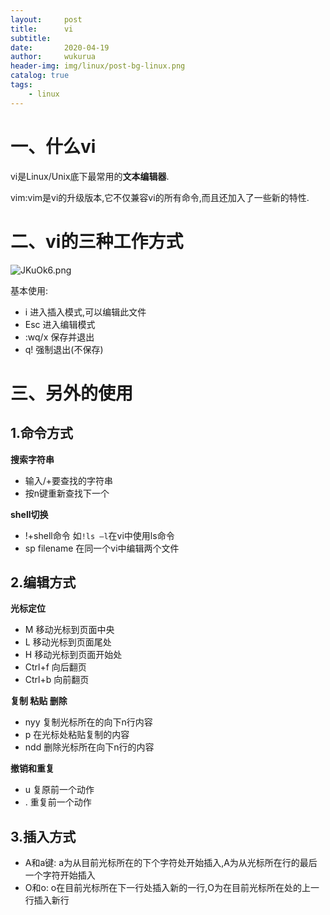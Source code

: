 ```yaml
---
layout:     post
title:      vi
subtitle:   
date:       2020-04-19
author:     wukurua
header-img: img/linux/post-bg-linux.png
catalog: true
tags:
    - linux
---
```


# 一、什么vi #
vi是Linux/Unix底下最常用的**文本编辑器**.

vim:vim是vi的升级版本,它不仅兼容vi的所有命令,而且还加入了一些新的特性.

# 二、vi的三种工作方式 #

![JKuOk6.png](https://s1.ax1x.com/2020/04/19/JKuOk6.png)

基本使用:

- i 进入插入模式,可以编辑此文件
- Esc 进入编辑模式
- :wq/x 保存并退出
- q! 强制退出(不保存)

# 三、另外的使用 #
## 1.命令方式 ##
**搜索字符串**

- 输入/+要查找的字符串
- 按n键重新查找下一个

**shell切换**

- !+shell命令 如`!ls –l`在vi中使用ls命令
- sp filename 在同一个vi中编辑两个文件

## 2.编辑方式 ##
**光标定位**

- M 移动光标到页面中央
- L 移动光标到页面尾处
- H 移动光标到页面开始处
- Ctrl+f 向后翻页
- Ctrl+b 向前翻页

**复制 粘贴 删除**

- nyy 复制光标所在的向下n行内容
- p 在光标处粘贴复制的内容
- ndd 删除光标所在向下n行的内容

**撤销和重复**

- u 复原前一个动作
- . 重复前一个动作

## 3.插入方式 ##

- A和a键: a为从目前光标所在的下个字符处开始插入,A为从光标所在行的最后一个字符开始插入
- O和o: o在目前光标所在下一行处插入新的一行,O为在目前光标所在处的上一行插入新行
